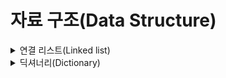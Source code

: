 # 자료 구조(Data Structure)

<details><summary>연결 리스트(Linked list)</summary>

## 연결 리스트란?

연결 리스트는 각각의 요소들을 나열된 형태로 연결하여 자료를 저장하는 선형 자료구조이다. 각각의 요소들은 자신과 연결된 다음 요소를 가리키는 참조 정보(포인터 또는 링크라고도 한다)와 요소 자신만의 데이터를 가지고 있는데 이러한 참조 정보와 자신만의 데이터를 가진 요소를 노드(node)라고 부른다. 배열과 유사해보이지만 각각의 데이터들이 메모리상에 인접하여 위치하는 배열과는 달리, 연결 리스트는 데이터들이 메모리상에서 연속적으로 위치하지 않는다는 차이가 있다. 연결 리스트의 변형으로는 단일 연결 리스트, 이중 연결 리스트, 환형 연결 리스트 등 여러 형태의 연결 리스트가 있다.

## 단일 연결 리스트(Singly linked list)

<div align="center">
	<img src="https://upload.wikimedia.org/wikipedia/commons/thumb/6/6d/Singly-linked-list.svg/408px-Singly-linked-list.svg.png" align="middle"></img> 
    <br>
    <sub>위 그림은 정수 값과 다음 노드에 대한 참조 링크 2개의 필드로 구성된 단일 연결 리스트를 나타낸다.</sub>  
    <br><br>
</div>

단일 연결 리스트는 노드 자신의 데이터와 다음 노드에 대한 참조 링크로 구성되어 있으며 각 노드는 참조 링크를 통해 연결된 다음 노드에 접근할 수 있다.

## 이중 연결 리스트(Doubly linked list)

<div align="center">
	<img src="https://upload.wikimedia.org/wikipedia/commons/thumb/5/5e/Doubly-linked-list.svg/610px-Doubly-linked-list.svg.png" align="middle"></img>
    <br>
    <sub>위 그림은 정수 값과 다음 노드에 대한 참조 링크, 이전 노드에 대한 참조 링크 3개의 필드로 구성된 이중 연결 리스트를 나타낸다.</sub>
    <br><br>
</div>

이중 연결 리스트는 단일 연결 리스트와 달리, 다음 노드에 대한 참조 링크뿐만 아니라 이전 노드에 대한 참조 링크를 포함하여 2개의 참조 링크를 동시에 가지고 있다는 차이가 있다. 이전 노드에 대한 참조 링크를 가지고 있기 때문에 단일 연결 리스트에 비해 더 많은 메모리를 사용한다는 단점이 있지만 노드 간 양방향 접근이 가능하기 때문에 상대적으로 자료를 다루기가 편해진다는 이점이 있다.

## 환형 연결 리스트(Circular linked list)

<div align="center">
	<img src="https://upload.wikimedia.org/wikipedia/commons/thumb/d/df/Circularly-linked-list.svg/350px-Circularly-linked-list.svg.png" align="middle"></img>
    <br>
    <sub>위 그림은 마지막 노드가 처음 노드를 참조하여 순환 구조를 이루는 환형 연결 리스트를 나타낸다.</sub>
    <br><br>
</div>

환형 연결 리스트는 단일 연결 리스트 또는 이중 연결 리스트의 구조를 활용하지만, 마지막 노드가 처음 노드를 참조하여 노드가 계속해서 순환하는 구조를 이루어낸다는 차이가 있다.

## 연결 리스트의 장단점

### 장점

- 노드의 삽입과 삭제의 비용이 적다.
- 삽입과 삭제에 따른 크기가 동적이다.

### 단점

- 연결되는 노드에 대한 참조 링크를 가지고 있어야 하기 때문에 더 많은 메모리가 사용된다.
- 무작위로 특정 노드에 접근할 수 없다. 연결 리스트는 선형 자료구조이기 때문에 시작 노드를 기점으로 연결된 순서에 따라 해당 노드에 접근하여야 한다.
- 각각의 노드들은 메모리상에서 인접하여 있지 않기 때문에 순서에 따라 각각의 연결된 노드를 접근하는 비용이 크다.
- 단일 연결 리스트의 경우 이전 노드에 대한 참조 링크를 가지고 있지 않기 때문에 역 방향의 노드에 접근하는 것은 어렵다.(이는 이중 연결 리스트를 사용하여 해결할 수 있다)

## 시간 복잡도

<table>
    <thead>
        <tr>
            <th rowspan="2">조회</th>
            <th colspan="3"> 삽입 / 삭제</th>
        </tr>
        <tr>
            <th>시작</th>
            <th>중간</th>
            <th>마지막</th>
        </tr>
    </thead>
    <tbody>
        <tr>
            <td>Θ(n)</td>
            <td>Θ(n)</td>
            <td>조회 시간 + Θ(n) </td>
            <td>Θ(1) 또는 Θ(n)</td>
        </tr>
    </tbody>
</table>
  
## 공간 복잡도
 Θ(n)

## 참고 자료

- [Linked list - Wikipedia](https://en.wikipedia.org/wiki/Linked_list)

---

</details>
<details><summary>딕셔너리(Dictionary)</summary>

## 딕셔너리란?

데이터를 [키, 값] 쌍으로 담아두는 자료구조로 키는 값을 찾기 위한 식별자이다. 딕셔너리는 맵(Map)이라고도 불린다.

<div align="center">
	<img src="https://t1.daumcdn.net/cfile/tistory/99AB52405C41674237" align="middle"></img> 
    <br>
    <sub>딕셔너리(Dictionary)</sub>  
    <br><br>
</div>

## 딕셔너리 구현하기

### JavaScript

```javascript
function Dictionary() {
  var dictionary = {};

  // 키에 해당하는 값이 딕셔너리에 존재하면 true, 존재하지 않으면 false를 반환
  this.has = function(key) {
    return key in dictionary;
  };

  // 딕셔너리에 새로운 값을 추가
  this.set = function(key, value) {
    dictionary[key] = value;
  };

  // 딕셔너리에서 키에 해당하는 값을 제거
  this.remove = function(key) {
    if (this.has(key)) {
      delete dictionary[key];
      return true;
    }
    return false;
  };

  // 키에 해당하는 값을 반환
  this.get = function(key) {
    return this.has(key) ? dictionary[key] : undefined;
  };

  // 딕셔너리의 모든 값을 배열로 반환
  this.values = function() {
    var values = [];

    for (var key in dictionary) {
      if (this.has(key)) {
        values.push(dictionary[key]);
      }
    }
    return values;
  };

  // 모든 키-값을 삭제
  this.clear = function() {
    dictionary = {};
  };

  // 딕셔너리의 키-값 쌍의 개수 반환
  this.size = function() {
    return Object.keys(items).length;
  };

  // 딕셔너리의 모든 키를 배열로 반환
  this.keys = function() {
    var keys = [];

    for (var key in dictionary) {
      if (this.has(key)) {
        keys.push(key);
      }
    }
    return keys;
  };

  // 딕셔너리를 반환
  this.getDictionary = function() {
    return dictionary;
  };
}
```

</details>
